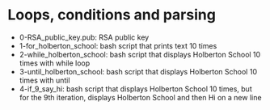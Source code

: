 # Loops, conditions and parsing
* 0-RSA_public_key.pub: RSA public key
* 1-for_holberton_school: bash script that prints text 10 times
* 2-while_holberton_school: bash script that displays Holberton School 10 times with while loop
* 3-until_holberton_school: bash script that displays Holberton School 10 times with until
* 4-if_9_say_hi: bash script that displays Holberton School 10 times, but for the 9th iteration, displays Holberton School and then Hi on a new line
